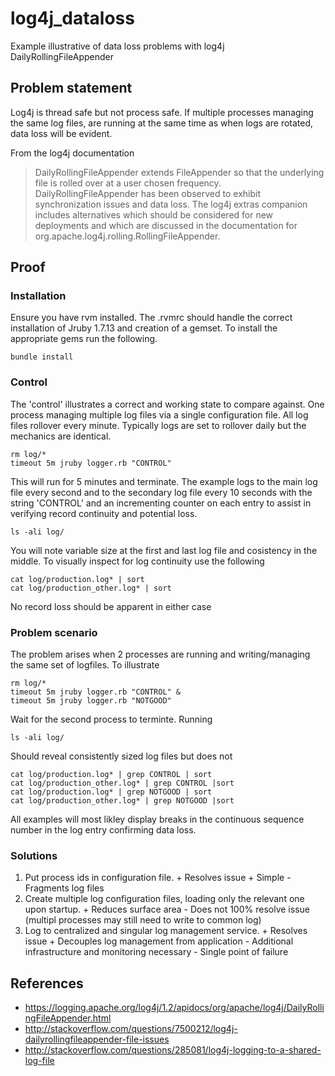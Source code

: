 # log4j_dataloss
Example illustrative of data loss problems with log4j DailyRollingFileAppender

## Problem statement

Log4j is thread safe but not process safe.  If multiple processes managing the same log files, are running at the same time as when logs are rotated, data loss will be evident.

From the log4j documentation

> DailyRollingFileAppender extends FileAppender so that the underlying file is rolled over at a user chosen frequency. DailyRollingFileAppender has been observed to exhibit synchronization issues and data loss. The log4j extras companion includes alternatives which should be considered for new deployments and which are discussed in the documentation for org.apache.log4j.rolling.RollingFileAppender.

## Proof

### Installation

Ensure you have rvm installed.  The .rvmrc should handle the correct installation of Jruby 1.7.13 and creation of a gemset.  To install the appropriate gems run the following.

    bundle install

### Control

The 'control' illustrates a correct and working state to compare against.  One process managing multiple log files via a single configuration file.  All log files rollover every minute.  Typically logs are set to rollover daily but the mechanics are identical.

    rm log/*
    timeout 5m jruby logger.rb "CONTROL"

This will run for 5 minutes and terminate.  The example logs to the main log file every second and to the secondary log file every 10 seconds with the string 'CONTROL' and an incrementing counter on each entry to assist in verifying record continuity and potential loss.

    ls -ali log/

You will note variable size at the first and last log file and cosistency in the middle.
To visually inspect for log continuity use the following

    cat log/production.log* | sort
    cat log/production_other.log* | sort

No record loss should be apparent in either case

### Problem scenario

The problem arises when 2 processes are running and writing/managing the same set of logfiles.  To illustrate

    rm log/*
    timeout 5m jruby logger.rb "CONTROL" &
    timeout 5m jruby logger.rb "NOTGOOD"

Wait for the second process to terminte.  Running

    ls -ali log/

Should reveal consistently sized log files but does not

    cat log/production.log* | grep CONTROL | sort
    cat log/production_other.log* | grep CONTROL |sort
    cat log/production.log* | grep NOTGOOD | sort
    cat log/production_other.log* | grep NOTGOOD |sort

All examples will most likley display breaks in the continuous sequence number in the log entry confirming data loss.

### Solutions

1. Put process ids in configuration file. + Resolves issue + Simple - Fragments log files
2. Create multiple log configuration files, loading only the relevant one upon startup.  + Reduces surface area - Does not 100% resolve issue (multipl processes may still need to write to common log)
3. Log to centralized and singular log management service. + Resolves issue + Decouples log management from application - Additional infrastructure and monitoring necessary - Single point of failure

## References

- https://logging.apache.org/log4j/1.2/apidocs/org/apache/log4j/DailyRollingFileAppender.html
- http://stackoverflow.com/questions/7500212/log4j-dailyrollingfileappender-file-issues
- http://stackoverflow.com/questions/285081/log4j-logging-to-a-shared-log-file